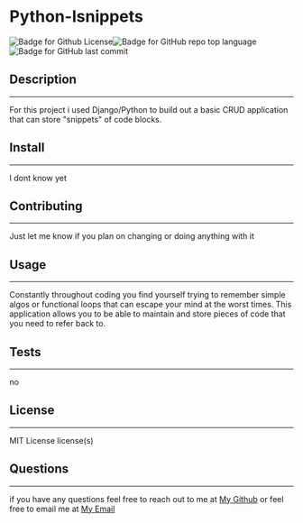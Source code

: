 # Python-Isnippets
![Badge for Github License](https://img.shields.io/github/license/tylerdahl123/Python-Isnippets)![Badge for GitHub repo top language](https://img.shields.io/github/languages/top/tylerdahl123/Python-Isnippets?style=flat&logo=appveyor) ![Badge for GitHub last commit](https://img.shields.io/github/last-commit/tylerdahl123/Python-Isnippets?style=flat&logo=appveyor) 

## Description
 ---
 
 For this project i used Django/Python to build out a basic CRUD application that can store "snippets" of code blocks.
## Install 
---

 I dont know yet 
## Contributing 
---

 Just let me know if you plan on changing or doing anything with it 
## Usage 
---

 Constantly throughout coding you find yourself trying to remember simple algos or functional loops that can escape your mind at the worst times. This application allows you to be able to maintain and store pieces of code that you need to refer back to. 
## Tests
---

 no
## License 
---

 MIT License license(s) 
## Questions 
---

  if you have any questions feel free to reach out to me at [My Github](https://github.com/tylerdahl123) or feel free to email me at [My Email](dahlgren15@gmail.com) 
